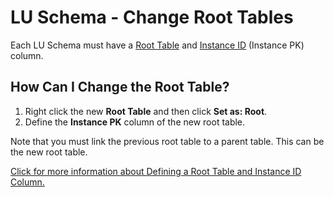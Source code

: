 # LU Schema - Change Root Tables

Each LU Schema must have a [Root Table](https://github.com/k2view-academy/K2View-Academy/wiki/Fabric-Glossary#root-table) and [Instance ID](https://github.com/k2view-academy/K2View-Academy/wiki/Fabric-Glossary#instance-id) (Instance PK) column.  

## How Can I Change the Root Table? 
1. Right click the new **Root Table** and then click **Set as: Root**.
1. Define the **Instance PK** column of the new root table.

Note that you must link the previous root table to a parent table. This can be the new root table.

[Click for more information about Defining a Root Table and Instance ID Column.](https://github.com/k2view-academy/K2View-Academy/wiki/LU-Schema---Defining-the-Root-Table-and-Instances-ID-Column)
